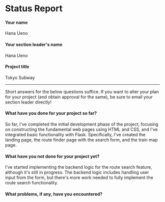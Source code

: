 # Status Report

#### Your name

Hana Ueno

#### Your section leader's name

Hana Ueno

#### Project title

Tokyo Subway

***

Short answers for the below questions suffice. If you want to alter your plan for your project (and obtain approval for the same), be sure to email your section leader directly!

#### What have you done for your project so far?

So far, I've completed the initial development phase of the project, focusing on constructing the fundamental web pages using HTML and CSS, and I've integrated basic functionality with Flask. Specifically, I've created the landing page, the route finder page with the search form, and the train map page.

#### What have you not done for your project yet?

 I've started implementing the backend logic for the route search feature, although it's still in progress. The backend logic includes handling user input from the form, but there's more work needed to fully implement the route search functionality.

#### What problems, if any, have you encountered?


